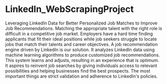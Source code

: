 # LinkedIn_WebScrapingProject
Leveraging LinkedIn Data for Better Personalized Job Matches to Improve Job Recommendations.
Matching the appropriate talent with the right role is difficult in a competitive job market. Employers have a hard time finding applicants that fit their ideal positions while job seekers struggle to locate jobs that match their talents and career objectives. A job recommendation engine driven by LinkedIn is our solution. It analyzes LinkedIn data using machine learning algorithms to produce customized job recommendations. This system learns and adjusts, resulting in an experience that is optimum. It aspires to reinvent job searches by giving individuals access to relevant possibilities and helping businesses find the best prospects. The most important things are strict validation and adherence to LinkedIn's policies.
